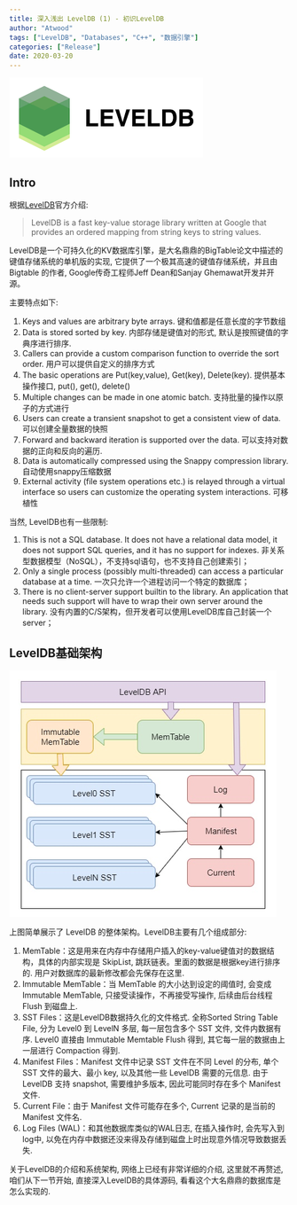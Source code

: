 ```yaml
---
title: 深入浅出 LevelDB (1) - 初识LevelDB  
author: "Atwood"
tags: ["LevelDB", "Databases", "C++", "数据引擎"]
categories: ["Release"]
date: 2020-03-20
---
```

<!-- 
<img alt="" src="../../static/images/leveldb_intro/leveldb_icon.png" >
<span class="spoiler" ></span>
&emsp;&emsp;
 -->
 
![avatar](/images/leveldb_intro/leveldb_icon.png)

## Intro
根据[LevelDB](https://github.com/google/leveldb)官方介绍:
>LevelDB is a fast key-value storage library written at Google that provides an ordered mapping from string keys to string values.

LevelDB是一个可持久化的KV数据库引擎，是大名鼎鼎的BigTable论文中描述的键值存储系统的单机版的实现, 它提供了一个极其高速的键值存储系统，并且由 Bigtable 的作者, Google传奇工程师Jeff Dean和Sanjay Ghemawat开发并开源。

主要特点如下:
1. Keys and values are arbitrary byte arrays. 键和值都是任意长度的字节数组
2. Data is stored sorted by key. 内部存储是键值对的形式, 默认是按照键值的字典序进行排序.
3. Callers can provide a custom comparison function to override the sort order. 用户可以提供自定义的排序方式
4. The basic operations are Put(key,value), Get(key), Delete(key). 提供基本操作接口, put(), get(), delete()
5. Multiple changes can be made in one atomic batch. 支持批量的操作以原子的方式进行
6. Users can create a transient snapshot to get a consistent view of data. 可以创建全量数据的快照
7. Forward and backward iteration is supported over the data. 可以支持对数据的正向和反向的遍历.
8. Data is automatically compressed using the Snappy compression library. 自动使用snappy压缩数据
9. External activity (file system operations etc.) is relayed through a virtual interface so users can customize the operating system interactions. 可移植性

当然, LevelDB也有一些限制:
1. This is not a SQL database. It does not have a relational data model, it does not support SQL queries, and it has no support for indexes. 非关系型数据模型（NoSQL），不支持sql语句，也不支持自己创建索引；
2. Only a single process (possibly multi-threaded) can access a particular database at a time. 一次只允许一个进程访问一个特定的数据库；
3. There is no client-server support builtin to the library. An application that needs such support will have to wrap their own server around the library. 没有内置的C/S架构，但开发者可以使用LevelDB库自己封装一个server；

## LevelDB基础架构
![avatar](/images/leveldb_intro/structure.jpg)

上图简单展示了 LevelDB 的整体架构。LevelDB主要有几个组成部分:

1. MemTable：这是用来在内存中存储用户插入的key-value键值对的数据结构，具体的内部实现是 SkipList, 跳跃链表。里面的数据是根据key进行排序的. 用户对数据库的最新修改都会先保存在这里.
2. Immutable MemTable：当 MemTable 的大小达到设定的阈值时, 会变成 Immutable MemTable, 只接受读操作，不再接受写操作, 后续由后台线程 Flush 到磁盘上.
3. SST Files：这是LevelDB数据持久化的文件格式. 全称Sorted String Table File, 分为 Level0 到 LevelN 多层, 每一层包含多个 SST 文件, 文件内数据有序. Level0 直接由 Immutable Memtable Flush 得到, 其它每一层的数据由上一层进行 Compaction 得到.
4. Manifest Files：Manifest 文件中记录 SST 文件在不同 Level 的分布, 单个 SST 文件的最大、最小 key, 以及其他一些 LevelDB 需要的元信息. 由于 LevelDB 支持 snapshot, 需要维护多版本, 因此可能同时存在多个 Manifest 文件.
5. Current File：由于 Manifest 文件可能存在多个, Current 记录的是当前的 Manifest 文件名.
6. Log Files (WAL)：和其他数据库类似的WAL日志, 在插入操作时, 会先写入到log中, 以免在内存中数据还没来得及存储到磁盘上时出现意外情况导致数据丢失.

关于LevelDB的介绍和系统架构, 网络上已经有非常详细的介绍, 这里就不再赘述, 咱们从下一节开始, 直接深入LevelDB的具体源码, 看看这个大名鼎鼎的数据库是怎么实现的.